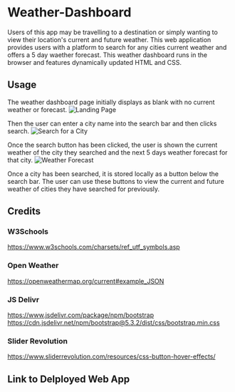 # Weather-Dashboard

Users of this app may be travelling to a destination or simply wanting to view their location's current and future weather. 
This web application provides users with a platform to search for any cities current weather and offers a 5 day waether forecast. 
This weather dashboard runs in the browser and features dynamically updated HTML and CSS.


## Usage
The weather dashboard page initially displays as blank with no current weather or forecast. 
![Landing Page](assets/images/Screenshot%202023-12-07%20at%2010.05.27 pm.png)

Then the user can enter a city name into the search bar and then clicks search.
![Search for a City](assets/images/Screenshot%202023-12-07%20at%2010.08.43 pm.png)

Once the search button has been clicked, the user is shown the current weather of the city they searched and the next 5 days weather forecast for that city. 
![Weather Forecast](assets/images/Screenshot%202023-12-07%20at%2010.07.28 pm.png)

Once a city has been searched, it is stored locally as a button below the search bar. The user can use these buttons to view the current and future weather of cities they have searched for previously.

## Credits

### W3Schools
https://www.w3schools.com/charsets/ref_utf_symbols.asp

### Open Weather 
https://openweathermap.org/current#example_JSON

### JS Delivr 
https://www.jsdelivr.com/package/npm/bootstrap
https://cdn.jsdelivr.net/npm/bootstrap@5.3.2/dist/css/bootstrap.min.css

### Slider Revolution 
https://www.sliderrevolution.com/resources/css-button-hover-effects/

## Link to Delployed Web App

